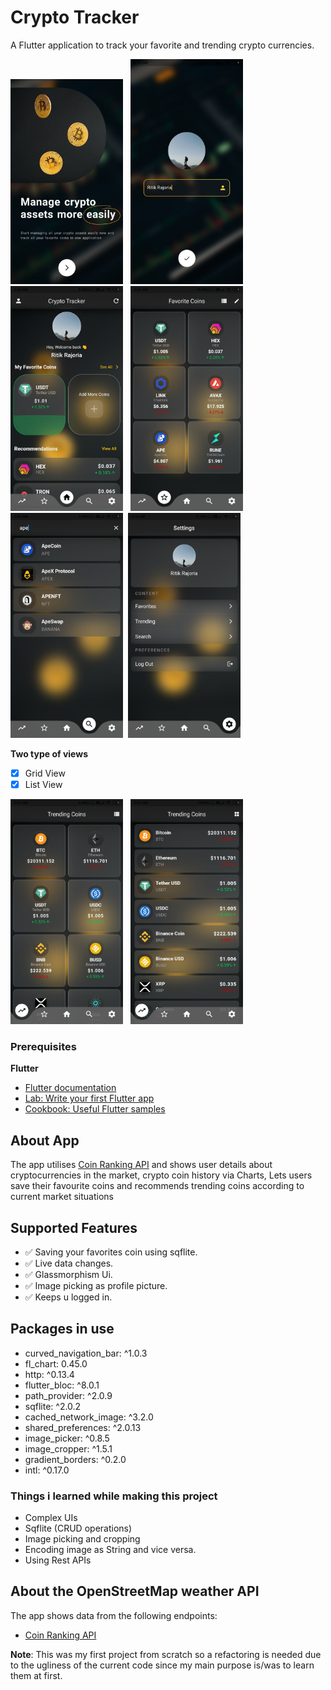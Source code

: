 # Crypto Tracker

A Flutter application to track your favorite and trending crypto currencies.

<img src="Screenshots/crypto1.jpg" width="180"/> &nbsp; <img src="Screenshots/crypto_login.jpg" width="180"/> &nbsp; <img src="Screenshots/home.jpg" width="180"/> &nbsp; <img src="Screenshots/favs.jpg" width="180"/> &nbsp; <img src="Screenshots/search.jpg" width="180"/>&nbsp; <img src="Screenshots/settings.jpg" width="180"/>

**Two type of views**
- [x] Grid View 
- [x] List View
  
<img src="Screenshots/tc_grid_view.jpg" width="180"/> &nbsp; <img src="Screenshots/tc_list_view.jpg" width="180"/>

### Prerequisites

**Flutter**

- [Flutter documentation](https://flutter.dev/docs)
- [Lab: Write your first Flutter app](https://flutter.dev/docs/get-started/codelab)
- [Cookbook: Useful Flutter samples](https://flutter.dev/docs/cookbook)


## About App

The app utilises [Coin Ranking API](https://developers.coinranking.com/api/documentation) and shows user details
about cryptocurrencies in the market, crypto coin history via
Charts, Lets users save their favourite coins and recommends
trending coins according to current market situations


## Supported Features

- :white_check_mark: Saving your favorites coin using sqflite.
- :white_check_mark: Live data changes.
- :white_check_mark: Glassmorphism Ui.
- :white_check_mark: Image picking as profile picture.
- :white_check_mark: Keeps u logged in.

## Packages in use

- curved_navigation_bar: ^1.0.3
- fl_chart: 0.45.0
- http: ^0.13.4
- flutter_bloc: ^8.0.1
- path_provider: ^2.0.9
- sqflite: ^2.0.2
- cached_network_image: ^3.2.0
- shared_preferences: ^2.0.13
- image_picker: ^0.8.5
- image_cropper: ^1.5.1
- gradient_borders: ^0.2.0
- intl: ^0.17.0

### Things i learned while making this project
- Complex UIs
- Sqflite (CRUD operations)
- Image picking and cropping
- Encoding image as String and vice versa.
- Using Rest APIs

## About the OpenStreetMap weather API

The app shows data from the following endpoints:

- [Coin Ranking API](https://developers.coinranking.com/api/documentation)


**Note**: This was my first project from scratch so a refactoring is needed due to the ugliness of the current code since my main purpose is/was to learn them at first.

